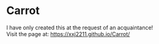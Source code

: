 # Carrot

I have only created this at the request of an acquaintance!<br/>
Visit the page at: https://xxj2211.github.io/Carrot/
